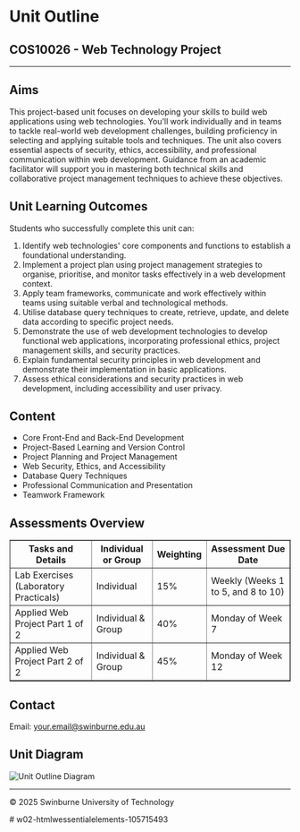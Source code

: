 <!DOCTYPE html>
<html lang="en">
<head>
  <meta charset="UTF-8">
  <meta name="description" content="COS10026 Unit Outline Semester 1 2025">
  <meta name="keywords" content="COS10026, Web Technology Project, Unit Outline, Swinburne">
  <meta name="author" content="Your Name">
  <title>COS10026 Unit Outline - Semester 1 2025</title>
</head>
<body>

  <!-- Heading chính -->
  <h1>Unit Outline</h1>
  <h2>COS10026 - Web Technology Project</h2>
  <hr>

  <!-- Mục tiêu -->
  <h2>Aims</h2>
  <p>
    This project-based unit focuses on developing your skills to build web applications using web technologies.
    You'll work individually and in teams to tackle real-world web development challenges, building proficiency
    in selecting and applying suitable tools and techniques. The unit also covers essential aspects of security,
    ethics, accessibility, and professional communication within web development. Guidance from an academic
    facilitator will support you in mastering both technical skills and collaborative project management
    techniques to achieve these objectives.
  </p>

  <!-- Learning Outcomes -->
  <h2>Unit Learning Outcomes</h2>
  <p>Students who successfully complete this unit can:</p>
  <ol>
    <li>Identify web technologies' core components and functions to establish a foundational understanding.</li>
    <li>Implement a project plan using project management strategies to organise, prioritise, and monitor tasks effectively in a web development context.</li>
    <li>Apply team frameworks, communicate and work effectively within teams using suitable verbal and technological methods.</li>
    <li>Utilise database query techniques to create, retrieve, update, and delete data according to specific project needs.</li>
    <li>Demonstrate the use of web development technologies to develop functional web applications, incorporating professional ethics, project management skills, and security practices.</li>
    <li>Explain fundamental security principles in web development and demonstrate their implementation in basic applications.</li>
    <li>Assess ethical considerations and security practices in web development, including accessibility and user privacy.</li>
  </ol>

  <!-- Nội dung -->
  <h2>Content</h2>
  <ul>
    <li>Core Front-End and Back-End Development</li>
    <li>Project-Based Learning and Version Control</li>
    <li>Project Planning and Project Management</li>
    <li>Web Security, Ethics, and Accessibility</li>
    <li>Database Query Techniques</li>
    <li>Professional Communication and Presentation</li>
    <li>Teamwork Framework</li>
  </ul>

  <!-- Bảng đánh giá -->
  <h2>Assessments Overview</h2>
  <table border="1">
    <tr>
      <th>Tasks and Details</th>
      <th>Individual or Group</th>
      <th>Weighting</th>
      <th>Assessment Due Date</th>
    </tr>
    <tr>
      <td>Lab Exercises (Laboratory Practicals)</td>
      <td>Individual</td>
      <td>15%</td>
      <td>Weekly (Weeks 1 to 5, and 8 to 10)</td>
    </tr>
    <tr>
      <td>Applied Web Project Part 1 of 2</td>
      <td>Individual &amp; Group</td>
      <td>40%</td>
      <td>Monday of Week 7</td>
    </tr>
    <tr>
      <td>Applied Web Project Part 2 of 2</td>
      <td>Individual &amp; Group</td>
      <td>45%</td>
      <td>Monday of Week 12</td>
    </tr>
  </table>

  <!-- Liên hệ -->
  <h2>Contact</h2>
  <p>Email: <a href="mailto:your.email@swinburne.edu.au">your.email@swinburne.edu.au</a></p>

  <!-- Ảnh minh họa (nếu có) -->
  <h2>Unit Diagram</h2>
  <img src="swin_logo.png" alt="Unit Outline Diagram">

  <!-- Footer -->
  <footer>
    <hr>
    <p>&copy; 2025 Swinburne University of Technology</p>
  </footer>

</body>
</html># w02-htmlwessentialelements-105715493
